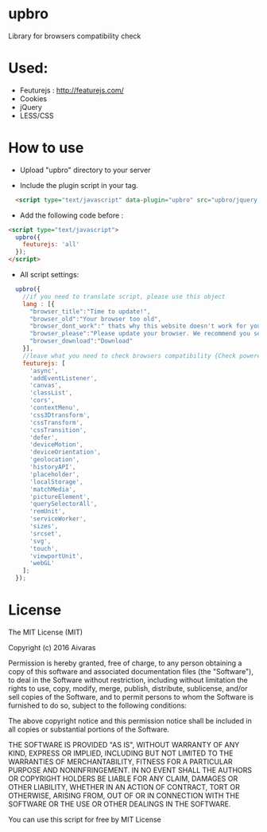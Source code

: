 # upbro

Library for browsers compatibility check

# Used:
* Feuturejs : http://featurejs.com/
* Cookies
* jQuery
* LESS/CSS

# How to use

* Upload "upbro" directory to your server

* Include the plugin script in your <head> tag.

```html
  <script type="text/javascript" data-plugin="upbro" src="upbro/jquery.upbro.js"></script>
```
* Add the following code before </body>:

```html
<script type="text/javascript">
  upbro({
    feuturejs: 'all'
  });
</script>
```

* All script settings:

```js
  upbro({
    //if you need to translate script, please use this object
    lang : [{  
      "browser_title":"Time to update!",
      "browser_old":"Your browser too old",
      "browser_dont_work":" thats why this website doesn't work for you",
      "browser_please":"Please update your browser. We recommend you select one from the list",
      "browser_download":"Download"
    }],
    //leave what you need to check browsers compatibility {Check powered by: feuturejs}
    feuturejs: [
      'async',
      'addEventListener',
      'canvas',
      'classList',
      'cors',
      'contextMenu',
      'css3Dtransform',
      'cssTransform',
      'cssTransition',
      'defer',
      'deviceMotion',
      'deviceOrientation',
      'geolocation',
      'historyAPI',
      'placeholder',
      'localStorage',
      'matchMedia',
      'pictureElement',
      'querySelectorAll',
      'remUnit',
      'serviceWorker',
      'sizes',
      'srcset',
      'svg',
      'touch',
      'viewportUnit',
      'webGL'
    ];
  });
```
# License
The MIT License (MIT)

Copyright (c) 2016 Aivaras

Permission is hereby granted, free of charge, to any person obtaining a copy
of this software and associated documentation files (the "Software"), to deal
in the Software without restriction, including without limitation the rights
to use, copy, modify, merge, publish, distribute, sublicense, and/or sell
copies of the Software, and to permit persons to whom the Software is
furnished to do so, subject to the following conditions:

The above copyright notice and this permission notice shall be included in all
copies or substantial portions of the Software.

THE SOFTWARE IS PROVIDED "AS IS", WITHOUT WARRANTY OF ANY KIND, EXPRESS OR
IMPLIED, INCLUDING BUT NOT LIMITED TO THE WARRANTIES OF MERCHANTABILITY,
FITNESS FOR A PARTICULAR PURPOSE AND NONINFRINGEMENT. IN NO EVENT SHALL THE
AUTHORS OR COPYRIGHT HOLDERS BE LIABLE FOR ANY CLAIM, DAMAGES OR OTHER
LIABILITY, WHETHER IN AN ACTION OF CONTRACT, TORT OR OTHERWISE, ARISING FROM,
OUT OF OR IN CONNECTION WITH THE SOFTWARE OR THE USE OR OTHER DEALINGS IN THE
SOFTWARE.

You can use this script for free by MIT License